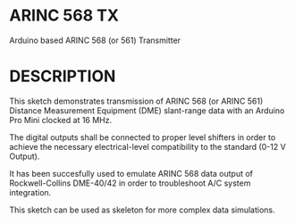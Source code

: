 # ARINC 568 TX
Arduino based ARINC 568 (or 561) Transmitter

# DESCRIPTION
This sketch demonstrates transmission of ARINC 568 (or ARINC 561) Distance Measurement Equipment (DME) slant-range data with an Arduino Pro Mini clocked at 16 MHz.

The digital outputs shall be connected to proper level shifters in order to achieve the necessary electrical-level compatibility to the standard (0-12 V Output).

It has been succesfully used to emulate ARINC 568 data output of Rockwell-Collins DME-40/42 in order to troubleshoot A/C system integration.

This sketch can be used as skeleton for more complex data simulations. 
